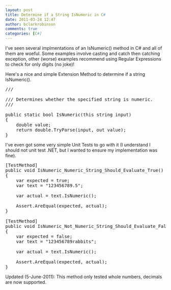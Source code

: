 ```yaml
---
layout: post
title: Determine if a String IsNumeric in C#
date: 2011-03-24 12:47
author: bclarkrobinson
comments: true
categories: [C#]
---
```

I've seen several implmentations of an IsNumeric() method in C# and all of them are woeful. Some examples involve casting and catch then catching exception, other (worse) examples recommend using Regular Expressions to check for only digits (no joke)!

Here's a nice and simple Extension Method to determine if a string IsNumeric().

<pre lang="csharp" colla="+">
/// <summary>
/// Determines whether the specified string is numeric.
/// </summary>
public static bool IsNumeric(this string input)
{
	double value;
	return double.TryParse(input, out value);
}
</pre>

I've even got some very simple Unit Tests to go with it (I understand I should not unit test .NET, but I wanted to ensure my implementation was fine).

<pre lang="csharp" colla="+">
[TestMethod]
public void IsNumeric_Numeric_String_Should_Evaluate_True()
{
	var expected = true;
	var text = "123456789.5";

	var actual = text.IsNumeric();

	Assert.AreEqual(expected, actual);
}

[TestMethod]
public void IsNumeric_Not_Numeric_String_Should_Evaluate_False()
{
	var expected = false;
	var text = "123456789rabbits";

	var actual = text.IsNumeric();

	Assert.AreEqual(expected, actual);
}
</pre>

Updated (5-June-2011): This method only tested whole numbers, decimals are now supported.

